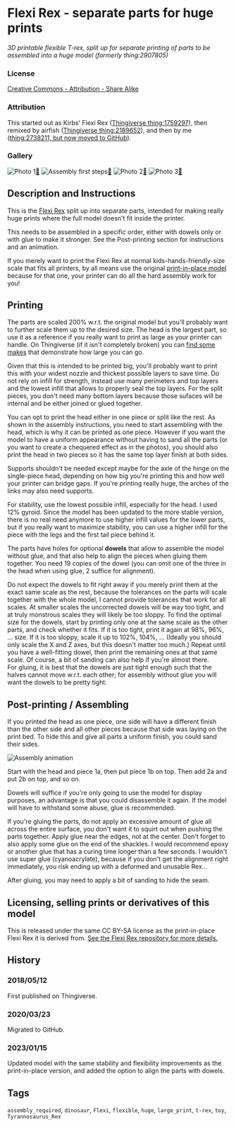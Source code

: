 # Flexi Rex - separate parts for huge prints
*3D printable flexible T-rex, split up for separate printing of parts to be assembled into a huge model (formerly thing:2907805)*

### License
[Creative Commons - Attribution - Share Alike](https://creativecommons.org/licenses/by-sa/3.0/)

### Attribution
This started out as Kirbs' Flexi Rex ([Thingiverse thing:1759297](https://www.thingiverse.com/thing:1759297)), then remixed by airfish ([Thingiverse thing:2189652](https://www.thingiverse.com/thing:2189652)), and then by me ([thing:2738211, but now moved to GitHub](https://github.com/DrLex0/print3D-FlexiRex)).

### Gallery

![Photo 1](thumbs/gallery1-frex.jpg)[🔎](images/gallery1-frex.jpg) ![Assembly first steps](thumbs/gallery2-assembly.png)[🔎](images/gallery2-assembly.png) ![Photo 2](thumbs/gallery3-frex.jpg)[🔎](images/gallery3-frex.jpg) ![Photo 3](thumbs/gallery4-parts.jpg)[🔎](images/gallery4-parts.jpg)


## Description and Instructions

This is the [Flexi Rex](https://github.com/DrLex0/print3D-FlexiRex) split up into separate parts, intended for making really huge prints where the full model doesn't fit inside the printer.

This needs to be assembled in a specific order, either with dowels only or with glue to make it stronger. See the Post-printing section for instructions and an animation.

If you merely want to print the Flexi Rex at normal kids-hands-friendly-size scale that fits all printers, by all means use the original [print-in-place model](https://github.com/DrLex0/print3D-FlexiRex) because for that one, your printer can do all the hard assembly work for you!


## Printing

The parts are scaled 200% w.r.t. the original model but you'll probably want to further scale them up to the desired size. The head is the largest part, so use it as a reference if you really want to print as large as your printer can handle. On Thingiverse (if it isn't completely broken) you can [find some makes](https://www.thingiverse.com/thing:2907805/makes) that demonstrate how large you can go.

Given that this is intended to be printed big, you'll probably want to print this with your widest nozzle and thickest possible layers to save time. Do not rely on infill for strength, instead use many perimeters and top layers and the lowest infill that allows to properly seal the top layers. For the split pieces, you don't need many bottom layers because those sufaces will be internal and be either joined or glued together.

You can opt to print the head either in one piece or split like the rest. As shown in the assembly instructions, you need to start assembling with the head, which is why it can be printed as one piece. However if you want the model to have a uniform appearance without having to sand all the parts (or you want to create a chequered effect as in the photos), you should also print the head in two pieces so it has the same top layer finish at both sides.

Supports shouldn't be needed except maybe for the axle of the hinge on the single-piece head, depending on how big you're printing this and how well your printer can bridge gaps. If you're printing really huge, the arches of the links may also need supports.

For stability, use the lowest possible infill, especially for the head. I used 12% gyroid. Since the model has been updated to the more stable version, there is no real need anymore to use higher infill values for the lower parts, but if you really want to maximize stability, you can use a higher infill for the piece with the legs and the first tail piece behind it.

The parts have holes for optional **dowels** that allow to assemble the model without glue, and that also help to align the pieces when gluing them together. You need 19 copies of the dowel (you can omit one of the three in the head when using glue, 2 suffice for alignment).

Do not expect the dowels to fit right away if you merely print them at the exact same scale as the rest, because the tolerances on the parts will scale together with the whole model, I cannot provide tolerances that work for all scales. At smaller scales the uncorrected dowels will be way too tight, and at truly monstrous scales they will likely be too sloppy. To find the optimal size for the dowels, start by printing only one at the same scale as the other parts, and check whether it fits. If it is too tight, print it again at 98%, 96%, … size. If it is too sloppy, scale it up to 102%, 104%, … (Ideally you should only scale the X and Z axes, but this doesn't matter too much.) Repeat until you have a well-fitting dowel, then print the remaining ones at that same scale. Of course, a bit of sanding can also help if you're almost there.<br>
For gluing, it is best that the dowels are just tight enough such that the halves cannot move w.r.t. each other; for assembly without glue you will want the dowels to be pretty tight.


## Post-printing / Assembling

If you printed the head as one piece, one side will have a different finish than the other side and all other pieces because that side was laying on the print bed. To hide this and give all parts a uniform finish, you could sand their sides.

![Assembly animation](images/FlexiRex-assemble.gif)

Start with the head and piece 1a, then put piece 1b on top. Then add 2a and put 2b on top, and so on.

Dowels will suffice if you're only going to use the model for display purposes, an advantage is that you could disassemble it again. If the model will have to withstand some abuse, glue is recommended.

If you're gluing the parts, do not apply an excessive amount of glue all across the entire surface, you don't want it to squirt out when pushing the parts together. Apply glue near the edges, not at the center. Don't forget to also apply some glue on the end of the shackles. I would recommend epoxy or another glue that has a curing time longer than a few seconds. I wouldn't use super glue (cyanoacrylate), because if you don't get the alignment right immediately, you risk ending up with a deformed and unusable Rex…

After gluing, you may need to apply a bit of sanding to hide the seam.


## Licensing, selling prints or derivatives of this model

This is released under the same CC BY-SA license as the print-in-place Flexi Rex it is derived from. [See the Flexi Rex repository for more details.](https://github.com/DrLex0/print3D-FlexiRex#license-clarification-read-this-before-contacting-me)


## History

### 2018/05/12
First published on Thingiverse.

### 2020/03/23
Migrated to GitHub.

### 2023/01/15
Updated model with the same stability and flexibility improvements as the print-in-place version, and added the option to align the parts with dowels.


## Tags
`assembly_required`, `dinosaur`, `Flexi`, `flexible`, `huge`, `large_print`, `t-rex`, `toy`, `Tyrannosaurus_Rex`
